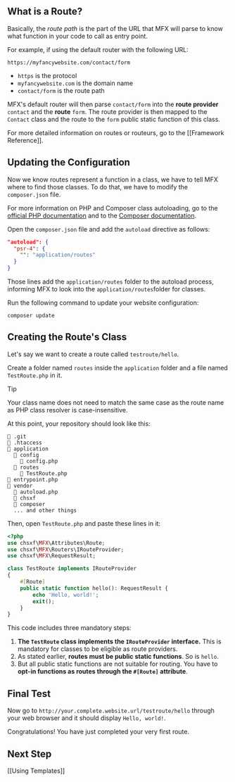 ## What is a Route?

Basically, the _route path_ is the part of the URL that MFX will parse to know what function in your code to call as entry point.

For example, if using the default router with the following URL:

`https://myfancywebsite.com/contact/form`

- `https` is the protocol
- `myfancywebsite.com` is the domain name
- `contact/form` is the route path

MFX's default router will then parse `contact/form` into the **route provider** `contact` and the **route** `form`. The route provider is then mapped to the `Contact` class and the route to the `form` public static function of this class.

For more detailed information on routes or routeurs, go to the [[Framework Reference]].

## Updating the Configuration

Now we know routes represent a function in a class, we have to tell MFX where to find those classes. To do that, we have to modify the `composer.json` file.

For more information on PHP and Composer class autoloading, go to the [official PHP documentation](https://www.php.net/manual/en/language.oop5.autoload.php) and to the [Composer documentation](https://getcomposer.org/doc/01-basic-usage.md#autoloading).

Open the `composer.json` file and add the `autoload` directive as follows:

```json
"autoload": {
  "psr-4": {
    "": "application/routes"
  }
}
```

Those lines add the `application/routes` folder to the autoload process, informing MFX to look into the `application/routes`folder for classes.

Run the following command to update your website configuration:

```
composer update
```

## Creating the Route's Class

Let's say we want to create a route called `testroute/hello`.

Create a folder named `routes` inside the `application` folder and a file named `TestRoute.php` in it.

> [!TIP]
> Your class name does not need to match the same case as the route name as PHP class resolver is case-insensitive.

At this point, your repository should look like this:

```
📁 .git
📄 .htaccess
📁 application
  📁 config
    📄 config.php
  📁 routes
    📄 TestRoute.php
📄 entrypoint.php
📁 vendor
  📄 autoload.php
  📁 chsxf
  📁 composer
  ... and other things
```

Then, open `TestRoute.php` and paste these lines in it:

```php
<?php
use chsxf\MFX\Attributes\Route;
use chsxf\MFX\Routers\IRouteProvider;
use chsxf\MFX\RequestResult;

class TestRoute implements IRouteProvider
{
    #[Route]
    public static function hello(): RequestResult {
        echo 'Hello, world!';
        exit();
    }
}
```

This code includes three mandatory steps:

1. **The `TestRoute` class implements the `IRouteProvider` interface.** This is mandatory for classes to be eligible as route providers.
2. As stated earlier, **routes must be public static functions**. So is `hello`.
3. But all public static functions are not suitable for routing. You have to **opt-in functions as routes through the `#[Route]` attribute**.

## Final Test

Now go to `http://your.complete.website.url/testroute/hello` through your web browser and it should display `Hello, world!`.

Congratulations! You have just completed your very first route.

## Next Step

[[Using Templates]]
